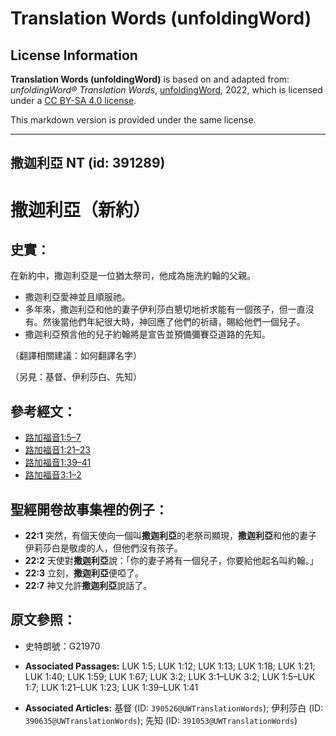 # Translation Words (unfoldingWord)

## License Information

**Translation Words (unfoldingWord)** is based on and adapted from: _unfoldingWord® Translation Words_, [unfoldingWord](https://unfoldingword.org/utw), 2022, which is licensed under a [CC BY-SA 4.0 license](https://creativecommons.org/licenses/by-sa/4.0/legalcode.en).

This markdown version is provided under the same license.



--------------------------------

## 撒迦利亞 NT (id: 391289)

撒迦利亞（新約）
========

史實：
---

在新約中，撒迦利亞是一位猶太祭司，他成為施洗約翰的父親。

* 撒迦利亞愛神並且順服祂。
* 多年來，撒迦利亞和他的妻子伊利莎白懇切地祈求能有一個孩子，但一直沒有。然後當他們年紀很大時，神回應了他們的祈禱，賜給他們一個兒子。
* 撒迦利亞預言他的兒子約翰將是宣告並預備彌賽亞道路的先知。

（翻譯相關建議：如何翻譯名字）

（另見：基督、伊利莎白、先知）

參考經文：
-----

* [路加福音1:5–7](https://ref.ly/Luke1:5-Luke1:7)
* [路加福音](https://ref.ly/Luke1:5-Luke1:7)[1:21–23](https://ref.ly/Luke1:21-Luke1:23)
* [路加福音](https://ref.ly/Luke1:5-Luke1:7)[1:39–41](https://ref.ly/Luke1:39-Luke1:41)
* [路加福音](https://ref.ly/Luke1:5-Luke1:7)[3:1–2](https://ref.ly/Luke3:1-Luke3:2)

聖經開卷故事集裡的例子：
------------

* **22:1** 突然，有個天使向一個叫**撒迦利亞**的老祭司顯現，**撒迦利亞**和他的妻子伊莉莎白是敬虔的人，但他們沒有孩子。
* **22:2** 天使對**撒迦利亞**說：「你的妻子將有一個兒子，你要給他起名叫約翰。」
* **22:3** 立刻，**撒迦利亞**便啞了。
* **22:7** 神又允許**撒迦利亞**說話了。

原文參照：
-----

* 史特朗號：G21970

* **Associated Passages:** LUK 1:5; LUK 1:12; LUK 1:13; LUK 1:18; LUK 1:21; LUK 1:40; LUK 1:59; LUK 1:67; LUK 3:2; LUK 3:1–LUK 3:2; LUK 1:5–LUK 1:7; LUK 1:21–LUK 1:23; LUK 1:39–LUK 1:41
* **Associated Articles:** 基督 (ID: `390526@UWTranslationWords`); 伊利莎白 (ID: `390635@UWTranslationWords`); 先知 (ID: `391053@UWTranslationWords`)

